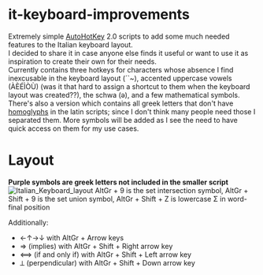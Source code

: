 # it-keyboard-improvements
Extremely simple [AutoHotKey](https://www.autohotkey.com/) 2.0 scripts to add some much needed features to the Italian keyboard layout.   
I decided to share it in case anyone else finds it useful or want to use it as inspiration to create their own for their needs.  
Currently contains three hotkeys for characters whose absence I find inexcusable in the keyboard layout (´\`~), accented uppercase vowels (ÀÈÉÌÒÙ) (was it that hard to assign a shortcut to them when the keyboard layout was created??), the schwa (ə), and a few mathematical symbols. There's also a version which contains all greek letters that don't have [homoglyphs](https://en.wikipedia.org/wiki/Homoglyph) in the latin scripts; since I don't think many people need those I separated them. 
More symbols will be added as I see the need to have quick access on them for my use cases.

# Layout
__Purple symbols are greek letters not included in the smaller script__
![Italian_Keyboard_layout](https://user-images.githubusercontent.com/100133857/235477841-e7f7e94b-8e69-46ce-87ad-1719f4d80ec4.svg)
AltGr + 9 is the set intersection symbol, AltGr + Shift + 9 is the set union symbol, AltGr + Shift + Z is lowercase Σ in word-final position

Additionally: 
* ←↑→↓ with AltGr + Arrow keys
* ⇒ (implies) with AltGr + Shift + Right arrow key
* ⟺ (if and only if) with AltGr + Shift + Left arrow key
* ⟂ (perpendicular) with AltGr + Shift + Down arrow key
